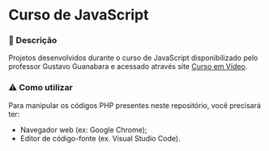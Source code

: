 # Curso de JavaScript

### 📌 Descrição
Projetos desenvolvidos durante o curso de JavaScript disponibilizado pelo professor Gustavo Guanabara e acessado através site [Curso em Vídeo](https://www.cursoemvideo.com/).

### ⚠ Como utilizar
Para manipular os códigos PHP presentes neste repositório, você precisará ter:

- Navegador web (ex: Google Chrome);
- Editor de código-fonte (ex. Visual Studio Code).
